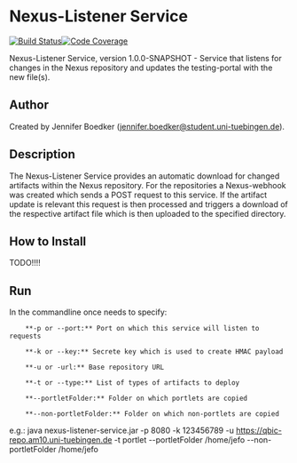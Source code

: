# Nexus-Listener Service

[![Build Status](https://travis-ci.com/qbicsoftware/nexus-listener-service.svg?branch=development)](https://travis-ci.com/qbicsoftware/nexus-listener-service)[![Code Coverage]( https://codecov.io/gh/qbicsoftware/nexus-listener-service/branch/development/graph/badge.svg)](https://codecov.io/gh/qbicsoftware/nexus-listener-service)

Nexus-Listener Service, version 1.0.0-SNAPSHOT - Service that listens for changes in the Nexus repository and updates the testing-portal with the new file(s).

## Author
Created by Jennifer Boedker (jennifer.boedker@student.uni-tuebingen.de).

## Description

The Nexus-Listener Service provides an automatic download for changed artifacts within the Nexus repository.
For the repositories a Nexus-webhook was created which sends a POST request to this service.
If the artifact update is relevant this request is then processed and triggers a download of the respective artifact file which is then uploaded to the specified directory.


## How to Install

TODO!!!!

## Run
In the commandline once needs to specify:

		**-p or --port:** Port on which this service will listen to requests

		**-k or --key:** Secrete key which is used to create HMAC payload

		**-u or -url:** Base repository URL

		**-t or --type:** List of types of artifacts to deploy

		**--portletFolder:** Folder on which portlets are copied

		**--non-portletFolder:** Folder on which non-portlets are copied

e.g.: java nexus-listener-service.jar -p 8080 -k 123456789 -u https://qbic-repo.am10.uni-tuebingen.de -t portlet --portletFolder /home/jefo --non-portletFolder /home/jefo

